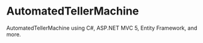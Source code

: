 # AutomatedTellerMachine
AutomatedTellerMachine using C#, ASP.NET MVC 5, Entity Framework, and more.
